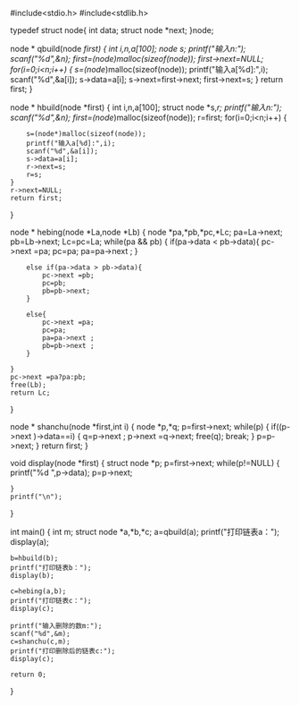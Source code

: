 #include<stdio.h>
#include<stdlib.h>

typedef struct node{
    int  data;
    struct node *next;
}node;

node * qbuild(node *first)
{
	int i,n,a[100];
	node *s;
	printf("输入n:");
	scanf("%d",&n);
	first=(node*)malloc(sizeof(node));
	first->next=NULL;
	for(i=0;i<n;i++)
	{
		s=(node*)malloc(sizeof(node));
		printf("输入a[%d]:",i);
	    scanf("%d",&a[i]);
        s->data=a[i];
		s->next=first->next;
		first->next=s;
	}
	return first;
}


node * hbuild(node *first)
{
	int i,n,a[100];
	struct node *s,*r;
	printf("输入n:");
	scanf("%d",&n);
	first=(node*)malloc(sizeof(node));
	r=first;
	for(i=0;i<n;i++)
	{

		s=(node*)malloc(sizeof(node));
        printf("输入a[%d]:",i);
	    scanf("%d",&a[i]);
		s->data=a[i];
		r->next=s;
        r=s;
	}
	r->next=NULL;
	return first;

}

node * hebing(node *La,node *Lb)
{
	node *pa,*pb,*pc,*Lc;
	pa=La->next;
	pb=Lb->next;
	Lc=pc=La;
	while(pa && pb)
	{
		if(pa->data < pb->data){
			pc->next =pa;
			pc=pa;
			pa=pa->next ;
		}

		else if(pa->data > pb->data){
			pc->next =pb;
			pc=pb;
			pb=pb->next;
		}

	    else{
            pc->next =pa;
			pc=pa;
			pa=pa->next ;
			pb=pb->next ;
		}

	}
	pc->next =pa?pa:pb;
	free(Lb);
    return Lc;
}

node * shanchu(node *first,int i)
{
    node *p,*q;
	p=first->next;
	while(p)
    {
		if((p->next )->data==i)
		{
		   q=p->next  ;
		   p->next =q->next;
		   free(q);
		   break;
		}
		   p=p->next;
	}
	return first;
}

void display(node *first)
{
	struct node *p;
	p=first->next;
	while(p!=NULL)
    {
		printf("%d ",p->data);
		p=p->next;

	}
    printf("\n");
}

int main()
{
	int m;
	struct node *a,*b,*c;
    a=qbuild(a);
    printf("打印链表a：");
    display(a);


    b=hbuild(b);
    printf("打印链表b：");
    display(b);

    c=hebing(a,b);
    printf("打印链表c：");
	display(c);

	printf("输入删除的数m:");
	scanf("%d",&m);
	c=shanchu(c,m);
	printf("打印删除后的链表c:");
	display(c);

    return 0;
}
